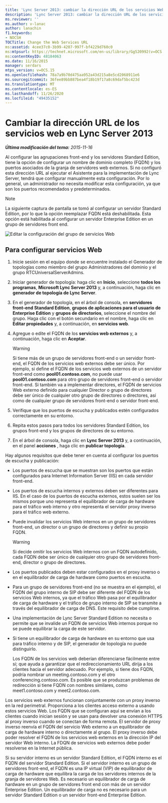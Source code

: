 ```yaml
---
title: 'Lync Server 2013: cambiar la dirección URL de los servicios Web'
description: 'Lync Server 2013: cambiar la dirección URL de los servicios Web.'
ms.reviewer: ''
ms.author: v-lanac
author: lanachin
f1.keywords:
- NOCSH
TOCTitle: Change the Web Services URL
ms:assetid: 4cee37c0-3b99-4207-997f-bf4229d760c0
ms:mtpsurl: https://technet.microsoft.com/en-us/library/Gg520992(v=OCS.15)
ms:contentKeyID: 48184063
ms.date: 11/16/2015
manager: serdars
mtps_version: v=OCS.15
ms.openlocfilehash: 78a7a9b70d475aa952a43d215a8e5cd2068911e6
ms.sourcegitcommit: 36fee89bb887bea4f18b19f17a8c69daf5bc423d
ms.translationtype: MT
ms.contentlocale: es-ES
ms.lasthandoff: 11/26/2020
ms.locfileid: "49435152"
---
```

# <a name="change-the-web-services-url-in-lync-server-2013"></a>Cambiar la dirección URL de los servicios web en Lync Server 2013

<div data-xmlns="http://www.w3.org/1999/xhtml">

<div class="topic" data-xmlns="http://www.w3.org/1999/xhtml" data-msxsl="urn:schemas-microsoft-com:xslt" data-cs="https://msdn.microsoft.com/">

<div data-asp="https://msdn2.microsoft.com/asp">



</div>

<div id="mainSection">

<div id="mainBody">

<span> </span>

_**Última modificación del tema:** 2015-11-16_

Al configurar las agrupaciones front-end y los servidores Standard Edition, tiene la opción de configurar un nombre de dominio completo (FQDN) y los puertos asociados de la granja de servidores web externos. Si no configuró esta dirección URL al ejecutar el Asistente para la implementación de Lync Server, tendrá que configurar manualmente esta configuración. Por lo general, un administrador no necesita modificar esta configuración, ya que son los puertos recomendados y predeterminados.

<div>


> [!NOTE]  
> La siguiente captura de pantalla se tomó al configurar un servidor Standard Edition, por lo que la opción reemplazar FQDN está deshabilitada. Esta opción está habilitada al configurar un servidor Enterprise Edition en un grupo de servidores front end.



</div>

![Editar la configuración del grupo de servicios Web](images/Gg520992.fbdf5cc9-479a-463f-bb1d-53575ecdfc9d(OCS.15).jpg "Editar la configuración del grupo de servicios Web")

<div>

## <a name="to-configure-web-services"></a>Para configurar servicios Web

1.  Inicie sesión en el equipo donde se encuentre instalado el Generador de topologías como miembro del grupo Administradores del dominio y el grupo RTCUniversalServerAdmins.

2.  Iniciar generador de topología: haga clic en **Inicio**, seleccione **todos los programas**, **Microsoft Lync Server 2013** y, a continuación, haga clic en **generador de topología de Lync Server**.

3.  En el generador de topología, en el árbol de consola, en **servidores front-end Standard Edition**, **grupos de aplicaciones para el usuario de Enterprise Edition** y **grupos de directorios**, seleccione el nombre del grupo. Haga clic con el botón secundario en el nombre, haga clic en **Editar propiedades** y, a continuación, en **servicios web**.

4.  Agregue o edite el FQDN de los **servicios web externos** y, a continuación, haga clic en **Aceptar**.
    
    <div>
    

    > [!WARNING]  
    > Si tiene más de un grupo de servidores front-end o un servidor front-end, el FQDN de los servicios web externos debe ser único. Por ejemplo, si define el FQDN de los servicios web externos de un servidor front-end como <STRONG>pool01.contoso.com</STRONG>, no puede usar <STRONG>pool01.contoso.com</STRONG> para otro grupo de servidores front-end o servidor front-end. Si también va a implementar directores, el FQDN de servicios Web externo definido para cualquier Director o grupo de directores debe ser único de cualquier otro grupo de directores o directores, así como de cualquier grupo de servidores front-end o servidor front-end.

    
    </div>

5.  Verifique que los puertos de escucha y publicados estén configurados correctamente en su entorno.

6.  Repita estos pasos para todos los servidores Standard Edition, los grupos front-end y los grupos de directores de su entorno.

7.  En el árbol de consola, haga clic en **Lync Server 2013** y, a continuación, en el panel **acciones** , haga clic en **publicar topología**.

Hay algunos requisitos que debe tener en cuenta al configurar los puertos de escucha y publicación:

  - Los puertos de escucha que se muestran son los puertos que están configurados para Internet Information Server (IIS) en cada servidor front-end.

  - Los puertos de escucha internos y externos deben ser diferentes para IIS. En el caso de los puertos de escucha externos, estos suelen ser los mismos porque uno representa el equilibrador de carga de hardware para el tráfico web interno y otro representa el servidor proxy inverso para el tráfico web externo.

  - Puede invalidar los servicios Web internos en un grupo de servidores front-end, un director o un grupo de directores y definir su propio FQDN.
    
    <div>
    

    > [!WARNING]  
    > Si decide omitir los servicios Web internos con un FQDN autodefinido, cada FQDN debe ser único de cualquier otro grupo de servidores front-end, director o grupo de directores.

    
    </div>

  - Los puertos publicados deben estar configurados en el proxy inverso o en el equilibrador de carga de hardware como puertos en escucha.

  - Para un grupo de servidores front-end (no se muestra en el ejemplo), el FQDN del grupo interno de SIP debe ser diferente del FQDN de los servicios Web internos, ya que el tráfico Web pasa por el equilibrador de carga de hardware y el tráfico de grupo interno de SIP se transmite a través del equilibrador de carga de DNS. Este requisito debe cumplirse.

  - Una implementación de Lync Server Standard Edition no necesita o permite que se invalide un FQDN de servicios Web internos porque no se puede equilibrar la carga de este servidor.

  - Si tiene un equilibrador de carga de hardware en su entorno que usa para tráfico interno y de SIP, el generador de topología no puede distinguirlo.
    
    Los FQDN de los servicios web deberían diferenciarse fácilmente entre sí; que ayuda a garantizar que el redireccionamiento URL dirija a los clientes hacia el servidor adecuado. Por ejemplo, si tiene dos FQDN, podría nombrar un meeting.contoso.com y el otro conferencing.contoso.com. Es posible que se produzcan problemas de redirección si tiene FQDN con nombres similares, como meet1.contoso.com y meet2.contoso.com.

Los servicios web externos funcionan conjuntamente con un proxy inverso en la red perimetral. Proporciona a los clientes acceso externo a usando estos servicios Web. Los FQDN que se configuran aquí se envían a los clientes cuando inician sesión y se usan para devolver una conexión HTTPS al proxy inverso cuando se conectan de forma remota. El servidor de proxy inverso reenvía el FQDN del servicio Web externo a un equilibrador de carga de hardware interno o directamente al grupo. El proxy inverso debe poder resolver el FQDN de los servicios web externos en la dirección IP del servidor Web interno. La FDQN de servicios web externos debe poder resolverse en la Internet pública.

Si su servidor interno es un servidor Standard Edition, el FQDN interno es el FQDN del servidor Standard Edition. Si el servidor interno es un grupo de servidores front-end, el FQDN es una IP virtual (VIP) de equilibrador de carga de hardware que equilibra la carga de los servidores internos de la granja de servidores Web. Es necesario un equilibrador de carga de hardware en un grupo de servidores front end con más de un servidor Enterprise Edition. Un equilibrador de carga no es necesario para un servidor Standard Edition o un servidor front-end Enterprise Edition.

</div>

</div>

<span> </span>

</div>

</div>

</div>

